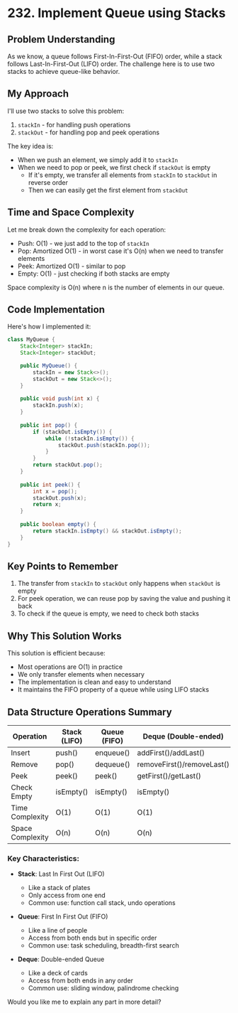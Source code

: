 # 232. Implement Queue using Stacks

## Problem Understanding
As we know, a queue follows First-In-First-Out (FIFO) order, while a stack follows Last-In-First-Out (LIFO) order. The challenge here is to use two stacks to achieve queue-like behavior.

## My Approach
I'll use two stacks to solve this problem:
1. `stackIn` - for handling push operations
2. `stackOut` - for handling pop and peek operations

The key idea is:
- When we push an element, we simply add it to `stackIn`
- When we need to pop or peek, we first check if `stackOut` is empty
  - If it's empty, we transfer all elements from `stackIn` to `stackOut` in reverse order
  - Then we can easily get the first element from `stackOut`

## Time and Space Complexity
Let me break down the complexity for each operation:
- Push: O(1) - we just add to the top of `stackIn`
- Pop: Amortized O(1) - in worst case it's O(n) when we need to transfer elements
- Peek: Amortized O(1) - similar to pop
- Empty: O(1) - just checking if both stacks are empty

Space complexity is O(n) where n is the number of elements in our queue.

## Code Implementation
Here's how I implemented it:

```java
class MyQueue {
    Stack<Integer> stackIn;
    Stack<Integer> stackOut;

    public MyQueue() {
        stackIn = new Stack<>();
        stackOut = new Stack<>();
    }
    
    public void push(int x) {
        stackIn.push(x);
    }
    
    public int pop() {
        if (stackOut.isEmpty()) {
            while (!stackIn.isEmpty()) {
                stackOut.push(stackIn.pop());
            }
        }
        return stackOut.pop();
    }
    
    public int peek() {
        int x = pop();
        stackOut.push(x);
        return x;
    }
    
    public boolean empty() {
        return stackIn.isEmpty() && stackOut.isEmpty();
    }
}
```

## Key Points to Remember
1. The transfer from `stackIn` to `stackOut` only happens when `stackOut` is empty
2. For peek operation, we can reuse pop by saving the value and pushing it back
3. To check if the queue is empty, we need to check both stacks

## Why This Solution Works
This solution is efficient because:
- Most operations are O(1) in practice
- We only transfer elements when necessary
- The implementation is clean and easy to understand
- It maintains the FIFO property of a queue while using LIFO stacks

## Data Structure Operations Summary

| Operation | Stack (LIFO) | Queue (FIFO) | Deque (Double-ended) |
|-----------|--------------|--------------|---------------------|
| Insert    | push()       | enqueue()    | addFirst()/addLast()|
| Remove    | pop()        | dequeue()    | removeFirst()/removeLast() |
| Peek      | peek()       | peek()       | getFirst()/getLast() |
| Check Empty| isEmpty()   | isEmpty()    | isEmpty()           |
| Time Complexity | O(1)    | O(1)         | O(1)               |
| Space Complexity| O(n)    | O(n)         | O(n)               |

### Key Characteristics:
- **Stack**: Last In First Out (LIFO)
  - Like a stack of plates
  - Only access from one end
  - Common use: function call stack, undo operations

- **Queue**: First In First Out (FIFO)
  - Like a line of people
  - Access from both ends but in specific order
  - Common use: task scheduling, breadth-first search

- **Deque**: Double-ended Queue
  - Like a deck of cards
  - Access from both ends in any order
  - Common use: sliding window, palindrome checking

Would you like me to explain any part in more detail?
